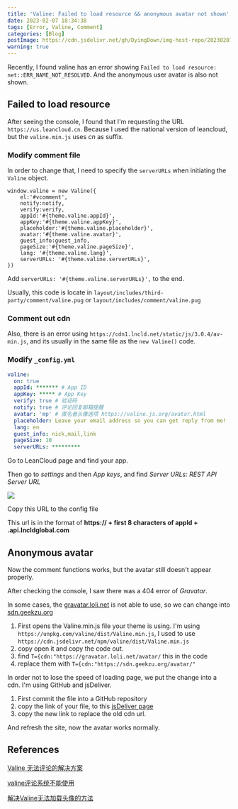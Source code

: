 ```yaml
---
title: 'Valine: Failed to load resource && anonymous avatar not shown'
date: 2023-02-07 18:34:38
tags: [Error, Valine, Comment]
categories: [Blog]
postImage: https://cdn.jsdelivr.net/gh/DyingDown/img-host-repo/202302072153686.jpg
warning: true
---
```


Recently, I found valine has an error showing `Failed to load resource: net::ERR_NAME_NOT_RESOLVED`. And the anonymous user avatar is also not shown.

<!--more-->

## Failed to load resource

After seeing the console, I found that I'm requesting the URL `https://us.leancloud.cn`. Because I used the national version of leancloud, but the `valine.min.js` uses *cn* as suffix. 

### Modify comment file

In order to change that, I need to specify the `serverURLs` when initiating the `Valine` object.

```jade
window.valine = new Valine({
    el:'#vcomment',
    notify:notify,
    verify:verify,
    appId:'#{theme.valine.appId}',
    appKey:'#{theme.valine.appKey}',
    placeholder:'#{theme.valine.placeholder}',
    avatar:'#{theme.valine.avatar}',
    guest_info:guest_info,
    pageSize:'#{theme.valine.pageSize}',
    lang: '#{theme.valine.lang}',
    serverURLs: '#{theme.valine.serverURLs}',
})
```

Add `serverURLs: '#{theme.valine.serverURLs}',` to the end.

Usually, this code is locate in `layout/includes/third-party/comment/valine.pug` or `layout/includes/comment/valine.pug`

### Comment out cdn

Also, there is an error using `https://cdn1.lncld.net/static/js/3.0.4/av-min.js`, and its usually in the same file as the `new Valine()` code.

### Modify `_config.yml`

```yml
valine:
  on: true
  appId: ******* # App ID
  appKey: ***** # App Key
  verify: true # 验证码
  notify: true # 评论回复邮箱提醒
  avatar: 'mp' # 匿名者头像选项 https://valine.js.org/avatar.html
  placeholder: Leave your email address so you can get reply from me!
  lang: en
  guest_info: nick,mail,link
  pageSize: 10
  serverURLs: *********
```

Go to LeanCloud page and find your app.

Then go to *settings* and then *App keys*, and find *Server URLs: REST API Server URL*

![](https://cdn.jsdelivr.net/gh/DyingDown/img-host-repo/202302072128726.png)

Copy this URL to the config file

This url is in the format of **https:// + first 8 characters of appId +  .api.lncldglobal.com**

## Anonymous avatar

Now the comment functions works, but the avatar still doesn't appear properly.

After checking the console, I saw there was a 404 error of *Gravatar*.

In some cases, the [gravatar.loli.net](https://gravatar.loli.net/) is not able to use, so we can change into [sdn.geekzu.org](https://sdn.geekzu.org)

1. First opens the Valine.min.js file your theme is using. I'm using `https://unpkg.com/valine/dist/Valine.min.js`, I used to use `https://cdn.jsdelivr.net/npm/valine/dist/Valine.min.js`
2. copy open it and copy the code out.
3. find `T={cdn:"https://gravatar.loli.net/avatar/` this in the code
4. replace them with `T={cdn:"https://sdn.geekzu.org/avatar/"`

In order not to lose the speed of loading page, we put the change into a cdn. I'm using GitHub and jsDeliver.

1. First commit the file into a  GitHub repository
2. copy the link of your file, to  this [jsDeliver page](https://www.jsdelivr.com/github)
3. copy the new link to replace the old cdn url.

And refresh the site, now the avatar works normally.

## References

[Valine 无法评论的解决方案](https://www.itaru.xyz/blogs/28b3acdd.html)

[valine评论系统不能使用](https://blog.csdn.net/weixin_45742830/article/details/106465336)

[解决Valine无法加载头像的方法](https://muspace.top/posts/28963/)